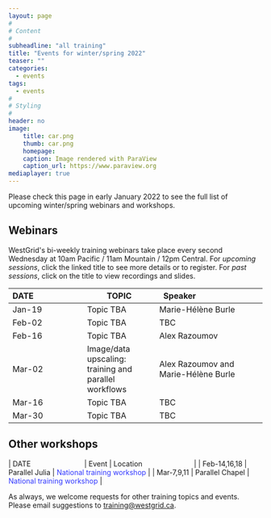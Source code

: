 ```yaml
---
layout: page
#
# Content
#
subheadline: "all training"
title: "Events for winter/spring 2022"
teaser: ""
categories:
  - events
tags:
  - events
#
# Styling
#
header: no
image:
    title: car.png
    thumb: car.png
    homepage:
    caption: Image rendered with ParaView
    caption_url: https://www.paraview.org
mediaplayer: true
---
```


Please check this page in early January 2022 to see the full list of upcoming winter/spring webinars and workshops.

## Webinars

WestGrid's bi-weekly training webinars take place every second Wednesday at 10am Pacific / 11am Mountain / 12pm
Central. For *upcoming sessions*, click the linked title to see more details or to register. For *past sessions*, click
on the title to view recordings and slides.

| DATE&nbsp;&nbsp;&nbsp;&nbsp;&nbsp;&nbsp;&nbsp;&nbsp;&nbsp;&nbsp;&nbsp;&nbsp;&nbsp;&nbsp;&nbsp;&nbsp;&nbsp;&nbsp;&nbsp;&nbsp;&nbsp; | TOPIC | Speaker&nbsp;&nbsp;&nbsp;&nbsp;&nbsp;&nbsp;&nbsp;&nbsp;&nbsp;&nbsp;&nbsp;&nbsp;&nbsp;&nbsp;&nbsp;&nbsp;&nbsp;&nbsp;&nbsp;&nbsp;&nbsp;&nbsp;&nbsp;&nbsp;&nbsp;&nbsp;&nbsp; |
| ------------- | --------------- | ----------------- |
| Jan-19 | Topic TBA | Marie-Hélène Burle |
| Feb-02 | Topic TBA | TBC |
| Feb-16 | Topic TBA | Alex Razoumov |
| Mar-02 | Image/data upscaling: training and parallel workflows | Alex Razoumov and Marie-Hélène Burle |
| Mar-16 | Topic TBA | TBC |
| Mar-30 | Topic TBA | TBC |

<!-- Nov-08[^1] -->
<!-- [^1]: Note the different day of the week (Friday). -->

## Other workshops

| DATE&nbsp;&nbsp;&nbsp;&nbsp;&nbsp;&nbsp;&nbsp;&nbsp;&nbsp;&nbsp;&nbsp;&nbsp;&nbsp;&nbsp;&nbsp;&nbsp;&nbsp;&nbsp;&nbsp;&nbsp;&nbsp;&nbsp;&nbsp;&nbsp;&nbsp;&nbsp; | Event | Location&nbsp;&nbsp;&nbsp;&nbsp;&nbsp;&nbsp;&nbsp;&nbsp;&nbsp;&nbsp;&nbsp;&nbsp;&nbsp;&nbsp;&nbsp;&nbsp;&nbsp;&nbsp;&nbsp;&nbsp;&nbsp;&nbsp;&nbsp;&nbsp;&nbsp; |
| Feb-14,16,18 | Parallel Julia | <span style="color:#3339ff">National training workshop</span> |
| Mar-7,9,11 | Parallel Chapel | <span style="color:#3339ff">National training workshop</span> |

<!-- | Sep-23 | [Taking Git one step further - collaborating through GitHub](https://libcal.library.ubc.ca/event/3629630) | <span style="color:#049A80">Online for UBC Research Commons</span> | -->
<!-- | Sep-27 to Oct-25 | [UofA's Fall Research Computing Bootcamp](https://www.ualberta.ca/information-services-and-technology/news/2021/fall-2021-research-computing-bootcamp.html) | Online by the UofA | -->
<!-- | Oct-14 | [Multi-processing in Julia](https://libcal.library.ubc.ca/calendar/vancouver/julia-part-1) | <span style="color:#049A80">Online for UBC Research Commons</span> | -->
<!-- | Oct-18 and Oct-19 | Parallel Julia workshop | Invited for a 3rd party | -->
<!-- | Nov-02 and Nov-03 | [Visualization with Paraview (FR)](https://www.eventbrite.ca/e/172208820217) | <span style="color:#3339ff">National training workshop</span> | -->
<!-- | Nov-18 | [Using Deep Learning to increase image resolution](https://libcal.library.ubc.ca/calendar/vancouver/deep-learning-image-processing) | <span style="color:#049A80">Online for UBC Research Commons</span> | -->
<!-- | Dec-09 | [Working with shared and distributed arrays in Julia](https://libcal.library.ubc.ca/calendar/vancouver/julia-part-2) | <span style="color:#049A80">Online for UBC Research Commons</span> | -->

As always, we welcome requests for other training topics and events. Please email suggestions to training@westgrid.ca.
